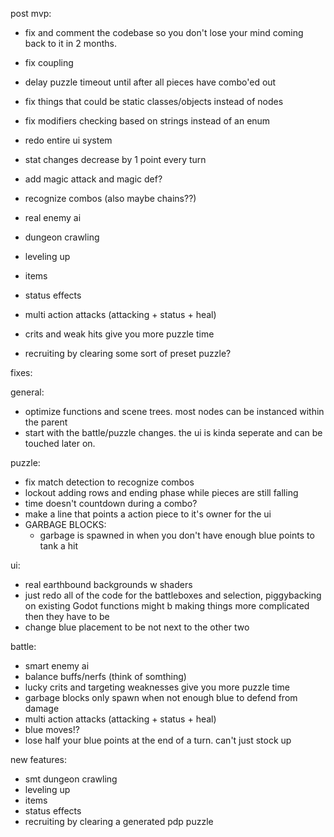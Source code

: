 post mvp:

- fix and comment the codebase so you don't lose your mind coming back to it in 2 months.
- fix coupling
- delay puzzle timeout until after all pieces have combo'ed out
- fix things that could be static classes/objects instead of nodes
- fix modifiers checking based on strings instead of an enum
- redo entire ui system

- stat changes decrease by 1 point every turn
- add magic attack and magic def?
- recognize combos (also maybe chains??)
- real enemy ai
- dungeon crawling
- leveling up
- items
- status effects
- multi action attacks (attacking + status + heal)
- crits and weak hits give you more puzzle time
- recruiting by clearing some sort of preset puzzle?

fixes:

general:
- optimize functions and scene trees. most nodes can be instanced within the parent 
- start with the battle/puzzle changes. the ui is kinda seperate and can be touched later on.

puzzle:
- fix match detection to recognize combos 
- lockout adding rows and ending phase while pieces are still falling
- time doesn't countdown during a combo?
- make a line that points a action piece to it's owner for the ui
- GARBAGE BLOCKS:
  - garbage is spawned in when you don't have enough blue points to tank a hit

ui:
- real earthbound backgrounds w shaders
- just redo all of the code for the battleboxes and selection, piggybacking on existing Godot functions might b making things more complicated then they have to be
- change blue placement to be not next to the other two 

battle:
- smart enemy ai
- balance buffs/nerfs (think of somthing)
- lucky crits and targeting weaknesses give you more puzzle time
- garbage blocks only spawn when not enough blue to defend from damage
- multi action attacks (attacking + status + heal)
- blue moves!?
- lose half your blue points at the end of a turn. can't just stock up

new features:
- smt dungeon crawling
- leveling up
- items
- status effects
- recruiting by clearing a generated pdp puzzle

